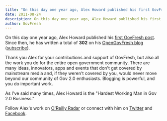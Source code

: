 ```yaml
---
title: "On this day one year ago, Alex Howard published his first GovFresh post"
date: 2011-08-24
description: On this day one year ago, Alex Howard published his first GovFresh post. Since then, he has written a total of 302 on his OpenGovFresh blog.
author: GovFresh
---
```


On this day one year ago, Alex Howard published his <a href="http://gov20.govfresh.com/dustin-haisler-on-delivering-bettter-government-through-technology/">first GovFresh post</a>. Since then, he has written a total of <strong>302</strong> on his <a href="http://gov20.govfresh.com/">OpenGovFresh blog</a> (<a href="http://gov20.govfresh.com/feed">subscribe</a>).

Thank you Alex for your contributions and support of GovFresh, but also all the work you do for the entire open government community. There are many ideas, innovators, apps and events that don't get covered by mainstream media and, if they weren't covered by you, would never move beyond our community of Gov 2.0 enthusiasts. Blogging is powerful, and you do important work.

As I've said many times, Alex Howard is the "Hardest Working Man in Gov 2.0 Business."

Follow Alex's work on <a href="http://radar.oreilly.com/alexh/">O'Reilly Radar</a> or connect with him on <a href="http://twitter.com/#!/digiphile">Twitter</a> and <a href="http://www.facebook.com/AlexanderBHoward">Facebook</a>.
